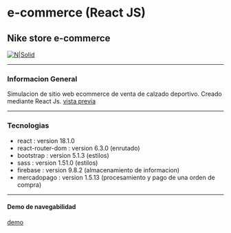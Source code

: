 # e-commerce (React JS)

## Nike store e-commerce

[![N|Solid](https://firebasestorage.googleapis.com/v0/b/sportnike-eb926.appspot.com/o/image%2Fsportnike.png?alt=media&token=f0ea0f45-83fb-4e3d-9f9b-c8405451e91d)](https://majestic-crostata-2244ad.netlify.app/)

---

### Informacion General

Simulacion de sitio web ecommerce de venta de calzado deportivo.
Creado mediante React Js.
[vista previa](https://prnt.sc/Qxy9AC51jCxK)

---

### Tecnologias

- react : version 18.1.0
- react-router-dom : version 6.3.0 (enrutado)
- bootstrap : version 5.1.3 (estilos)
- sass : version 1.51.0 (estilos)
- firebase : version 9.8.2 (almacenamiento de informacion)
- mercadopago : version 1.5.13 (procesamiento y pago de una orden de compra)

---

#### Demo de navegabilidad

[demo](https://majestic-crostata-2244ad.netlify.app/)

